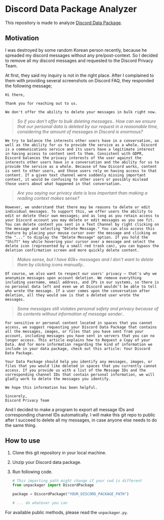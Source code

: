 # Discord Data Package Analyzer

This repository is made to analyze [Discord Data Package](https://support.discord.com/hc/en-us/articles/360004957991-Your-Discord-Data-Package).

## Motivation

I was destroyed by some random Korean person recently, because he spreaded my discord messages without any pre/post-context.
So I decided to remove all my discord messages and requested to the Discord Privacy Team.

At first, they said my inquiry is not in the right place.
After I complained to them with providing several screenshots on Discord FAQ, they responded the following message;

```
Hi there, 

Thank you for reaching out to us. 

We don't offer the ability to delete your messages in bulk right now.
```

> *So if you don't offer to bulk deleting messages.. How can we ensure that our personal data is deleted by our request in a reasonable time, considering the amount of messages in Discord is enormous?*

```
We try to balance the interests other users have in a conversation, as well as the ability for us to provide the service as a whole. Discord is a communications service and its users have a legitimate interest in having access to content sent to them. Consistent with GDPR, Discord balances the privacy interests of the user against the interests other users have in a conversation and the ability for us to provide the service as a whole. Because of how Discord works, content is sent to other users, and those users rely on having access to that content. If a given text channel were suddenly missing important context, it would be confusing to other users or possibly mislead those users about what happened in that conversation.
```

> *Are you saying our privacy data is less important than making a reading context makes sense?*

```
However, we understand that there may be reasons to delete or edit individual messages. To support this, we offer users the ability to edit or delete their own messages; and as long as you retain access to your Discord account you may delete or edit messages as you see fit. You can delete content you sent in a Text Channel by right clicking on the message and selecting "Delete Message." You can also access this feature by placing your mouse cursor over the message and clicking on the "..." to display the "Delete Message" option. If you hold the "Shift" key while hovering your cursor over a message and select the delete icon (represented by a small red trash can), you can bypass the deletion confirmation screen and more quickly delete content.
```

> *Makes sense, but I have 60k+ messages and I don't want to delete them by clicking icons manually..*

```
Of course, we also want to respect our users' privacy — that's why we anonymize messages upon account deletion. We remove everything including username, email address, and IPs in our systems, so there is no personal data left and even we at Discord wouldn't be able to tell who wrote the message. If a user comes upon the conversation after deletion, all they would see is that a deleted user wrote the messages.
```

> *Some messages still violates personal safety and privacy because of its contents without information of message sender..*

```
For sensitive or personal content located in spaces that you cannot access, we suggest requesting your Discord Data Package that contains all the messages, images, or files that you have sent from your account, including messages you have sent in servers that you can no longer access. This article explains how to Request a Copy of your Data. And for more information regarding the kind of information we include in your data package, check out this article: Your Discord Data Package.

Your Data Package should help you identify any messages, images, or files that you would like deleted in spaces that you currently cannot access. If you provide us with a list of the Message IDs and the corresponding channel IDs that contain personal information, we will gladly work to delete the messages you identify.

We hope this information has been helpful. 
 
Sincerely,
Discord Privacy Team
```

And I decided to make a program to export all message IDs and corresponding channel IDs automatically.
I will make this git repo to public after I succeed to delete all my messages, in case anyone else needs to do the same thing.

## How to use

1. Clone this git repository in your local machine.

2. Unzip your Discord data package.

3. Run following code.

    ```python
    # This importing path might change if your cwd is different
    from unpackager import DiscordPackage

    package = DiscordPackage("YOUR_DISCORD_PACKAGE_PATH")

    # ... do whatever you can
    ```

For available public methods, please read the `unpackager.py`.
